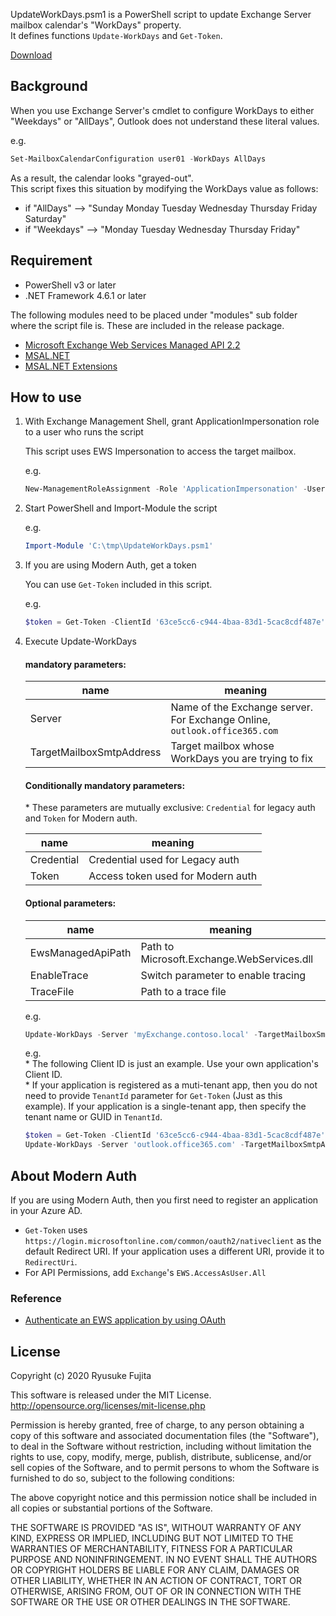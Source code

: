 UpdateWorkDays.psm1 is a PowerShell script to update Exchange Server mailbox calendar's "WorkDays" property.  
It defines functions `Update-WorkDays` and `Get-Token`.  

[Download](https://github.com/jpmessaging/UpdateWorkDays/releases/download/v2020-10-22/UpdateWorkDays.zip)

## Background  
When you use Exchange Server's cmdlet to configure WorkDays to either "Weekdays" or "AllDays", Outlook does not understand these literal values.  

e.g.  
```PowerShell  
Set-MailboxCalendarConfiguration user01 -WorkDays AllDays  
```  

As a result, the calendar looks "grayed-out".  
This script fixes this situation by modifying the WorkDays value as follows:  

- if "AllDays"  --> "Sunday Monday Tuesday Wednesday Thursday Friday Saturday"  
- if "Weekdays" --> "Monday Tuesday Wednesday Thursday Friday"  

## Requirement  
- PowerShell v3 or later  
- .NET Framework 4.6.1 or later  

The following modules need to be placed under "modules" sub folder where the script file is. These are included in the release package.  

- [Microsoft Exchange Web Services Managed API 2.2](https://www.microsoft.com/en-us/download/details.aspx?id=42951)  
- [MSAL.NET](https://www.nuget.org/packages/Microsoft.Identity.Client)  
- [MSAL.NET Extensions](https://www.nuget.org/packages/Microsoft.Identity.Client.Extensions.Msal/)  

## How to use  

1. With Exchange Management Shell, grant ApplicationImpersonation role to a user who runs the script  

   This script uses EWS Impersonation to access the target mailbox.  

   e.g.  
   ```PowerShell  
   New-ManagementRoleAssignment -Role 'ApplicationImpersonation' -User contoso\administrator  
   ```  

2. Start PowerShell and Import-Module the script  

   e.g.  
   ```PowerShell  
   Import-Module 'C:\tmp\UpdateWorkDays.psm1'  
   ```  

3. If you are using Modern Auth, get a token  

   You can use `Get-Token` included in this script.  

   e.g.  
   ```PowerShell  
   $token = Get-Token -ClientId '63ce5cc6-c944-4baa-83d1-5cac8cdf487e' -Scopes 'https://outlook.office365.com/EWS.AccessAsUser.All'  
   ```  

4. Execute Update-WorkDays  

   #### mandatory parameters:  

   | name                     | meaning                                                                   |
   | ------------------------ | ------------------------------------------------------------------------- |
   | Server                   | Name of the Exchange server. For Exchange Online, `outlook.office365.com` |
   | TargetMailboxSmtpAddress | Target mailbox whose WorkDays you are trying to fix                       |

   #### Conditionally mandatory parameters:  
   \* These parameters are mutually exclusive: `Credential` for legacy auth and `Token` for Modern auth.  

   | name       | meaning                           |
   | ---------- | --------------------------------- |
   | Credential | Credential used for Legacy auth   |
   | Token      | Access token used for Modern auth |

   ####  Optional parameters:  

   | name              | meaning                                    |
   | ----------------- | ------------------------------------------ |
   | EwsManagedApiPath | Path to Microsoft.Exchange.WebServices.dll |
   | EnableTrace       | Switch parameter to enable tracing         |
   | TraceFile         | Path to a trace file                       |


   e.g.  
   ```PowerShell  
   Update-WorkDays -Server 'myExchange.contoso.local' -TargetMailboxSmtpAddress 'user01@contoso.local' -Credential (Get-Credential) -EnableTrace -TraceFile 'C:\temp\trace.txt'  
   ```  

   e.g.  
   \* The following Client ID is just an example. Use your own application's Client ID.  
   \* If your application is registered as a muti-tenant app, then you do not need to provide `TenantId` parameter for `Get-Token` (Just as this example). If your application is a single-tenant app, then specify the tenant name or GUID in `TenantId`.  

   ```PowerShell  
   $token = Get-Token -ClientId '63ce5cc6-c944-4baa-83d1-5cac8cdf487e' -Scopes 'https://outlook.office365.com/EWS.AccessAsUser.All'  
   Update-WorkDays -Server 'outlook.office365.com' -TargetMailboxSmtpAddress 'user01@contoso.com' -Token $token.AccessToken -EnableTrace -TraceFile 'C:\temp\trace.txt'  
   ```  

## About Modern Auth
If you are using Modern Auth, then you first need to register an application in your Azure AD.


- `Get-Token` uses `https://login.microsoftonline.com/common/oauth2/nativeclient` as the default Redirect URI. If your application uses a different URI, provide it to `RedirectUri`.
- For API Permissions, add `Exchange`'s `EWS.AccessAsUser.All`

### Reference
- [Authenticate an EWS application by using OAuth](https://docs.microsoft.com/en-us/exchange/client-developer/exchange-web-services/how-to-authenticate-an-ews-application-by-using-oauth)

## License  
Copyright (c) 2020 Ryusuke Fujita  

This software is released under the MIT License.  
http://opensource.org/licenses/mit-license.php  

Permission is hereby granted, free of charge, to any person obtaining a copy of this software and associated documentation files (the "Software"), to deal in the Software without restriction, including without limitation the rights to use, copy, modify, merge, publish, distribute, sublicense, and/or sell copies of the Software, and to permit persons to whom the Software is furnished to do so, subject to the following conditions:  

The above copyright notice and this permission notice shall be included in all copies or substantial portions of the Software.  

THE SOFTWARE IS PROVIDED "AS IS", WITHOUT WARRANTY OF ANY KIND, EXPRESS OR IMPLIED, INCLUDING BUT NOT LIMITED TO THE WARRANTIES OF MERCHANTABILITY, FITNESS FOR A PARTICULAR PURPOSE AND NONINFRINGEMENT. IN NO EVENT SHALL THE AUTHORS OR COPYRIGHT HOLDERS BE LIABLE FOR ANY CLAIM, DAMAGES OR OTHER LIABILITY, WHETHER IN AN ACTION OF CONTRACT, TORT OR OTHERWISE, ARISING FROM, OUT OF OR IN CONNECTION WITH THE SOFTWARE OR THE USE OR OTHER DEALINGS IN THE SOFTWARE.  